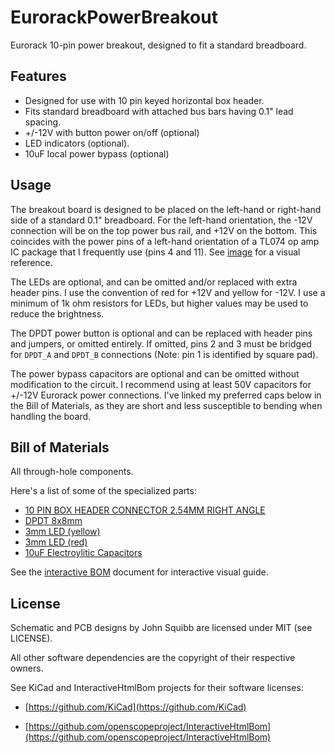 # EurorackPowerBreakout
Eurorack 10-pin power breakout, designed to fit a standard breadboard.

## Features
- Designed for use with 10 pin keyed horizontal box header.
- Fits standard breadboard with attached bus bars having 0.1" lead spacing.
- +/-12V with button power on/off (optional)
- LED indicators (optional).
- 10uF local power bypass (optional) 

## Usage
The breakout board is designed to be placed on the left-hand or right-hand side of a standard 0.1" breadboard. For the left-hand orientation, the -12V connection will be on the top power bus rail, and +12V on the bottom. This coincides with the power pins of a left-hand orientation of a TL074 op amp IC package that I frequently use (pins 4 and 11). See [image](./image/eurorackPower10pin_breadboard.jpg) for a visual reference.

The LEDs are optional, and can be omitted and/or replaced with extra header pins. I use the convention of red for +12V and yellow for -12V. I use a minimum of 1k ohm resistors for LEDs, but higher values may be used to reduce the brightness.

The DPDT power button is optional and can be replaced with header pins and jumpers, or omitted entirely. If omitted, pins 2 and 3 must be bridged for `DPDT_A` and `DPDT_B` connections (Note: pin 1 is identified by square pad).

The power bypass capacitors are optional and can be omitted without modification to the circuit. I recommend using at least 50V capacitors for +/-12V Eurorack power connections. I've linked my preferred caps below in the Bill of Materials, as they are short and less susceptible to bending when handling the board.

## Bill of Materials
All through-hole components.

Here's a list of some of the specialized parts:

- [10 PIN BOX HEADER CONNECTOR 2.54MM RIGHT ANGLE](https://www.taydaelectronics.com/10-pin-box-header-connector-2-54mm-right-angle.html)
- [DPDT 8x8mm](https://www.taydaelectronics.com/push-button-switch-latching-on-off-dpdt-0-5a-50vdc-8x8mm.html)
- [3mm LED (yellow)](https://www.taydaelectronics.com/led-3mm-yellow.html)
- [3mm LED (red)](https://www.taydaelectronics.com/led-3mm-red.html)
- [10uF Electroylitic Capacitors](https://www.digikey.com/product-detail/en/nichicon/UMT1H100MDD/493-15562-ND/2598786)

See the [interactive BOM](./bom/ibom.html) document for interactive visual guide.

## License
Schematic and PCB designs by John Squibb are licensed under MIT (see LICENSE).

All other software dependencies are the copyright of their respective owners.

See KiCad and InteractiveHtmlBom projects for their software licenses:

* [https://github.com/KiCad](https://github.com/KiCad)

* [https://github.com/openscopeproject/InteractiveHtmlBom](https://github.com/openscopeproject/InteractiveHtmlBom)
